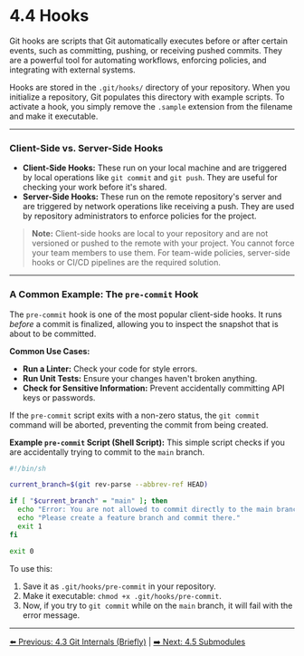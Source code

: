 # 4.4 Hooks

Git hooks are scripts that Git automatically executes before or after certain events, such as committing, pushing, or receiving pushed commits. They are a powerful tool for automating workflows, enforcing policies, and integrating with external systems.

Hooks are stored in the `.git/hooks/` directory of your repository. When you initialize a repository, Git populates this directory with example scripts. To activate a hook, you simply remove the `.sample` extension from the filename and make it executable.

---

### Client-Side vs. Server-Side Hooks

* **Client-Side Hooks:** These run on your local machine and are triggered by local operations like `git commit` and `git push`. They are useful for checking your work before it's shared.
* **Server-Side Hooks:** These run on the remote repository's server and are triggered by network operations like receiving a push. They are used by repository administrators to enforce policies for the project.

> **Note:** Client-side hooks are local to your repository and are not versioned or pushed to the remote with your project. You cannot force your team members to use them. For team-wide policies, server-side hooks or CI/CD pipelines are the required solution.

---

### A Common Example: The `pre-commit` Hook

The `pre-commit` hook is one of the most popular client-side hooks. It runs *before* a commit is finalized, allowing you to inspect the snapshot that is about to be committed.

**Common Use Cases:**
* **Run a Linter:** Check your code for style errors.
* **Run Unit Tests:** Ensure your changes haven't broken anything.
* **Check for Sensitive Information:** Prevent accidentally committing API keys or passwords.

If the `pre-commit` script exits with a non-zero status, the `git commit` command will be aborted, preventing the commit from being created.

**Example `pre-commit` Script (Shell Script):**
This simple script checks if you are accidentally trying to commit to the `main` branch.

```bash
#!/bin/sh

current_branch=$(git rev-parse --abbrev-ref HEAD)

if [ "$current_branch" = "main" ]; then
  echo "Error: You are not allowed to commit directly to the main branch."
  echo "Please create a feature branch and commit there."
  exit 1
fi

exit 0
```

To use this:
1.  Save it as `.git/hooks/pre-commit` in your repository.
2.  Make it executable: `chmod +x .git/hooks/pre-commit`.
3.  Now, if you try to `git commit` while on the `main` branch, it will fail with the error message.

---
[⬅️ Previous: 4.3 Git Internals (Briefly)](4.3-git-internals.md) | [➡️ Next: 4.5 Submodules](4.5-submodules.md)
